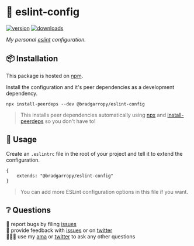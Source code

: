 # 💎 eslint-config

[![version][version-badge]][npm]
[![downloads][downloads-badge]][npm]

_My personal [eslint][eslint] configuration._

## 📦 Installation

This package is hosted on [npm][npm].

Install the configuration and it's peer dependencies as a development dependency.

```
npx install-peerdeps --dev @bradgarropy/eslint-config
```

> This installs peer dependencies automatically using [npx][npx] and [install-peerdeps][peer] so you don't have to!

## 🥑 Usage

Create an `.eslintrc` file in the root of your project and tell it to extend the configuration.

```
{
    extends: "@bradgarropy/eslint-config"
}
```

> You can add more ESLint configuration options in this file if you want.

## ❔ Questions

🐛 report bugs by filing [issues][issues]  
📢 provide feedback with [issues][issues] or on [twitter][twitter]  
🙋🏼‍♂️ use my [ama][ama] or [twitter][twitter] to ask any other questions

[version-badge]: https://img.shields.io/npm/v/@bradgarropy/eslint-config.svg?color=FB3B49&style=flat-square
[downloads-badge]: https://img.shields.io/npm/dt/@bradgarropy/eslint-config?style=flat-square
[npm]: https://www.npmjs.com/package/@bradgarropy/eslint-config
[eslint]: https://eslint.org
[npx]: https://www.npmjs.com/package/npx
[peer]: https://www.npmjs.com/package/install-peerdeps
[issues]: https://github.com/bradgarropy/eslint-config/issues
[twitter]: https://twitter.com/bradgarropy
[ama]: https://github.com/bradgarropy/ama
